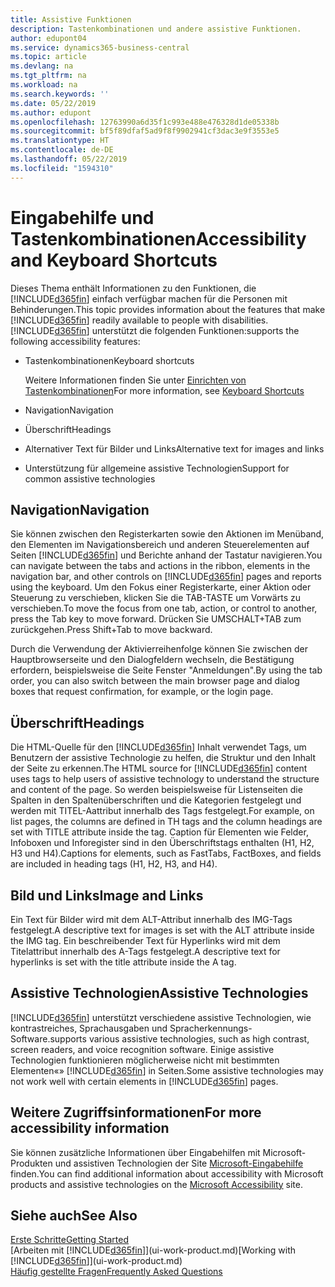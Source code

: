```yaml
---
title: Assistive Funktionen
description: Tastenkombinationen und andere assistive Funktionen.
author: edupont04
ms.service: dynamics365-business-central
ms.topic: article
ms.devlang: na
ms.tgt_pltfrm: na
ms.workload: na
ms.search.keywords: ''
ms.date: 05/22/2019
ms.author: edupont
ms.openlocfilehash: 12763990a6d35f1c993e488e476328d1de05338b
ms.sourcegitcommit: bf5f89dfaf5ad9f8f9902941cf3dac3e9f3553e5
ms.translationtype: HT
ms.contentlocale: de-DE
ms.lasthandoff: 05/22/2019
ms.locfileid: "1594310"
---
```

# <a name="accessibility-and-keyboard-shortcuts"></a><span data-ttu-id="84181-103">Eingabehilfe und Tastenkombinationen</span><span class="sxs-lookup"><span data-stu-id="84181-103">Accessibility and Keyboard Shortcuts</span></span>
<span data-ttu-id="84181-104">Dieses Thema enthält Informationen zu den Funktionen, die [!INCLUDE[d365fin](includes/d365fin_md.md)] einfach verfügbar machen für die Personen mit Behinderungen.</span><span class="sxs-lookup"><span data-stu-id="84181-104">This topic provides information about the features that make [!INCLUDE[d365fin](includes/d365fin_md.md)] readily available to people with disabilities.</span></span> [!INCLUDE[d365fin](includes/d365fin_md.md)] <span data-ttu-id="84181-105">unterstützt die folgenden Funktionen:</span><span class="sxs-lookup"><span data-stu-id="84181-105">supports the following accessibility features:</span></span>  

-   <span data-ttu-id="84181-106">Tastenkombinationen</span><span class="sxs-lookup"><span data-stu-id="84181-106">Keyboard shortcuts</span></span>

    <span data-ttu-id="84181-107">Weitere Informationen finden Sie unter [Einrichten von Tastenkombinationen](keyboard-shortcuts.md)</span><span class="sxs-lookup"><span data-stu-id="84181-107">For more information, see [Keyboard Shortcuts](keyboard-shortcuts.md)</span></span>

-   <span data-ttu-id="84181-108">Navigation</span><span class="sxs-lookup"><span data-stu-id="84181-108">Navigation</span></span>  

-   <span data-ttu-id="84181-109">Überschrift</span><span class="sxs-lookup"><span data-stu-id="84181-109">Headings</span></span>  

-   <span data-ttu-id="84181-110">Alternativer Text für Bilder und Links</span><span class="sxs-lookup"><span data-stu-id="84181-110">Alternative text for images and links</span></span>  

-   <span data-ttu-id="84181-111">Unterstützung für allgemeine assistive Technologien</span><span class="sxs-lookup"><span data-stu-id="84181-111">Support for common assistive technologies</span></span>  

<!-- moved to separate article
##  <a name="Keyboard"></a> Keyboard Shortcuts in the browser
 [!INCLUDE[d365fin](includes/d365fin_md.md)] supports the keyboard shortcuts that are supported by most web browsers. The keyboard shortcuts described here refer to the U.S. keyboard layout. The layout of the keys on other keyboards may not correspond exactly to the keys on a U.S. keyboard.  

|To do this|Press|  
|----------------|-----------|  
|To move focus to the next or previous control or element on a page, such as buttons, fields, or items in a list.|Tab, Shift+Tab|  
|To enable or access the element or control that is in focus.|Enter|  
|To scroll items up and down in a list.|Up Arrow, Down Arrow|  
|To scroll columns of an item left and right in a list.|Left Arrow, Right Arrow|  
|To open a drop-down list or look up a value for a field.|Alt+Down Arrow|  
|To move focus to the next element outside the list.|Ctrl + Enter|  
|To see the transactions that resulted in a calculated value in a field.|Alt+Right Arrow|  

-->

##  <a name="Navigation"></a> <span data-ttu-id="84181-112">Navigation</span><span class="sxs-lookup"><span data-stu-id="84181-112">Navigation</span></span>  
 <span data-ttu-id="84181-113">Sie können zwischen den Registerkarten sowie den Aktionen im Menüband, den Elementen im Navigationsbereich und anderen Steuerelementen auf Seiten [!INCLUDE[d365fin](includes/d365fin_md.md)] und Berichte anhand der Tastatur navigieren.</span><span class="sxs-lookup"><span data-stu-id="84181-113">You can navigate between the tabs and actions in the ribbon, elements in the navigation bar, and other controls on [!INCLUDE[d365fin](includes/d365fin_md.md)] pages and reports using the keyboard.</span></span> <span data-ttu-id="84181-114">Um den Fokus einer Registerkarte, einer Aktion oder Steuerung zu verschieben, klicken Sie die TAB-TASTE um Vorwärts zu verschieben.</span><span class="sxs-lookup"><span data-stu-id="84181-114">To move the focus from one tab, action, or control to another, press the Tab key to move forward.</span></span> <span data-ttu-id="84181-115">Drücken Sie UMSCHALT+TAB zum zurückgehen.</span><span class="sxs-lookup"><span data-stu-id="84181-115">Press Shift+Tab to move backward.</span></span>  

 <span data-ttu-id="84181-116">Durch die Verwendung der Aktivierreihenfolge können Sie zwischen der Hauptbrowserseite und den Dialogfeldern wechseln, die Bestätigung erfordern, beispielsweise die Seite Fenster "Anmeldungen".</span><span class="sxs-lookup"><span data-stu-id="84181-116">By using the tab order, you can also switch between the main browser page and dialog boxes that request confirmation, for example, or the login page.</span></span>  

##  <a name="Headings"></a> <span data-ttu-id="84181-117">Überschrift</span><span class="sxs-lookup"><span data-stu-id="84181-117">Headings</span></span>  
 <span data-ttu-id="84181-118">Die HTML-Quelle für den [!INCLUDE[d365fin](includes/d365fin_md.md)] Inhalt verwendet Tags, um Benutzern der assistive Technologie zu helfen, die Struktur und den Inhalt der Seite zu erkennen.</span><span class="sxs-lookup"><span data-stu-id="84181-118">The HTML source for [!INCLUDE[d365fin](includes/d365fin_md.md)] content uses tags to help users of assistive technology to understand the structure and content of the page.</span></span> <span data-ttu-id="84181-119">So werden beispielsweise für Listenseiten die Spalten in den Spaltenüberschriften und die Kategorien festgelegt und werden mit TITEL-Aattribut innerhalb des Tags festgelegt.</span><span class="sxs-lookup"><span data-stu-id="84181-119">For example, on list pages, the columns are defined in TH tags and the column headings are set with TITLE attribute inside the tag.</span></span> <span data-ttu-id="84181-120">Caption für Elementen wie Felder, Infoboxen und Inforegister sind in den Überschriftstags enthalten (H1, H2, H3 und H4).</span><span class="sxs-lookup"><span data-stu-id="84181-120">Captions for elements, such as FastTabs, FactBoxes, and fields are included in heading tags (H1, H2, H3, and H4).</span></span>  

##  <a name="Images"></a> <span data-ttu-id="84181-121">Bild und Links</span><span class="sxs-lookup"><span data-stu-id="84181-121">Image and Links</span></span>  
 <span data-ttu-id="84181-122">Ein Text für Bilder wird mit dem ALT-Attribut innerhalb des IMG-Tags festgelegt.</span><span class="sxs-lookup"><span data-stu-id="84181-122">A descriptive text for images is set with the ALT attribute inside the IMG tag.</span></span> <span data-ttu-id="84181-123">Ein beschreibender Text für Hyperlinks wird mit dem Titelattribut innerhalb des A-Tags festgelegt.</span><span class="sxs-lookup"><span data-stu-id="84181-123">A descriptive text for hyperlinks is set with the title attribute inside the A tag.</span></span>  

##  <a name="AssistiveTech"></a> <span data-ttu-id="84181-124">Assistive Technologien</span><span class="sxs-lookup"><span data-stu-id="84181-124">Assistive Technologies</span></span>  
[!INCLUDE[d365fin](includes/d365fin_md.md)] <span data-ttu-id="84181-125">unterstützt verschiedene assistive Technologien, wie kontrastreiches, Sprachausgaben und Spracherkennungs-Software.</span><span class="sxs-lookup"><span data-stu-id="84181-125">supports various assistive technologies, such as high contrast, screen readers, and voice recognition software.</span></span> <span data-ttu-id="84181-126">Einige assistive Technologien funktionieren möglicherweise nicht mit bestimmten Elementen«» [!INCLUDE[d365fin](includes/d365fin_md.md)] in Seiten.</span><span class="sxs-lookup"><span data-stu-id="84181-126">Some assistive technologies may not work well with certain elements in [!INCLUDE[d365fin](includes/d365fin_md.md)] pages.</span></span>  

## <a name="for-more-accessibility-information"></a><span data-ttu-id="84181-127">Weitere Zugriffsinformationen</span><span class="sxs-lookup"><span data-stu-id="84181-127">For more accessibility information</span></span>  
<span data-ttu-id="84181-128">Sie können zusätzliche Informationen über Eingabehilfen mit Microsoft-Produkten und assistiven Technologien der Site [Microsoft-Eingabehilfe](https://go.microsoft.com/fwlink/?LinkId=262160) finden.</span><span class="sxs-lookup"><span data-stu-id="84181-128">You can find additional information about accessibility with Microsoft products and assistive technologies on the [Microsoft Accessibility](https://go.microsoft.com/fwlink/?LinkId=262160) site.</span></span>

## <a name="see-also"></a><span data-ttu-id="84181-129">Siehe auch</span><span class="sxs-lookup"><span data-stu-id="84181-129">See Also</span></span>
[<span data-ttu-id="84181-130">Erste Schritte</span><span class="sxs-lookup"><span data-stu-id="84181-130">Getting Started</span></span>](product-get-started.md)  
<span data-ttu-id="84181-131">[Arbeiten mit [!INCLUDE[d365fin](includes/d365fin_md.md)]](ui-work-product.md)</span><span class="sxs-lookup"><span data-stu-id="84181-131">[Working with [!INCLUDE[d365fin](includes/d365fin_md.md)]](ui-work-product.md)</span></span>  
[<span data-ttu-id="84181-132">Häufig gestellte Fragen</span><span class="sxs-lookup"><span data-stu-id="84181-132">Frequently Asked Questions</span></span>](across-faq.md)  
